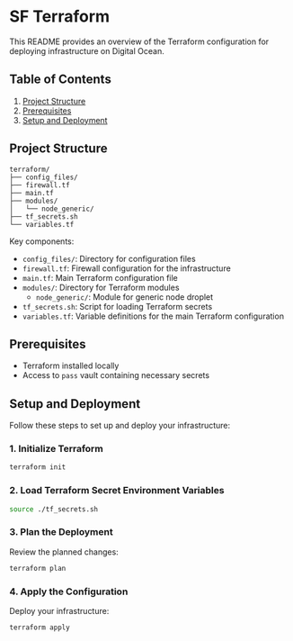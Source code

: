 # SF Terraform

This README provides an overview of the Terraform configuration for deploying infrastructure on Digital Ocean.

## Table of Contents

1. [Project Structure](#project-structure)
2. [Prerequisites](#prerequisites)
3. [Setup and Deployment](#setup-and-deployment)

## Project Structure

```
terraform/
├── config_files/
├── firewall.tf
├── main.tf
├── modules/
│   └── node_generic/
├── tf_secrets.sh
└── variables.tf
```

Key components:
- `config_files/`: Directory for configuration files
- `firewall.tf`: Firewall configuration for the infrastructure
- `main.tf`: Main Terraform configuration file
- `modules/`: Directory for Terraform modules
  - `node_generic/`: Module for generic node droplet
- `tf_secrets.sh`: Script for loading Terraform secrets
- `variables.tf`: Variable definitions for the main Terraform configuration

## Prerequisites

- Terraform installed locally
- Access to `pass` vault containing necessary secrets

## Setup and Deployment

Follow these steps to set up and deploy your infrastructure:

### 1. Initialize Terraform

```bash
terraform init
```

### 2. Load Terraform Secret Environment Variables

```bash
source ./tf_secrets.sh
```

### 3. Plan the Deployment

Review the planned changes:

```bash
terraform plan
```

### 4. Apply the Configuration

Deploy your infrastructure:

```bash
terraform apply
```